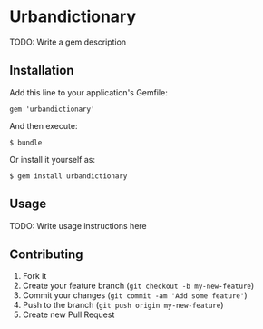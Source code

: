 # Urbandictionary

TODO: Write a gem description

## Installation

Add this line to your application's Gemfile:

    gem 'urbandictionary'

And then execute:

    $ bundle

Or install it yourself as:

    $ gem install urbandictionary

## Usage

TODO: Write usage instructions here

## Contributing

1. Fork it
2. Create your feature branch (`git checkout -b my-new-feature`)
3. Commit your changes (`git commit -am 'Add some feature'`)
4. Push to the branch (`git push origin my-new-feature`)
5. Create new Pull Request
